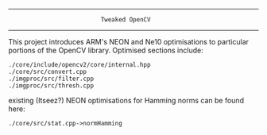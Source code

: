 ------------------------------------------------------------------
                              Tweaked OpenCV                      
------------------------------------------------------------------

This project introduces ARM's NEON and Ne10 optimisations to
particular portions of the OpenCV library. Optimised sections
include:

	./core/include/opencv2/core/internal.hpp
	./core/src/convert.cpp
	./imgproc/src/filter.cpp
	./imgproc/src/thresh.cpp


existing (Itseez?) NEON optimisations for Hamming norms can be found here:

	./core/src/stat.cpp->normHamming
